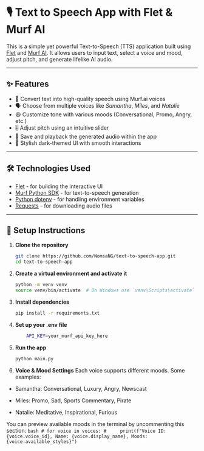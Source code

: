 # 🎙️ Text to Speech App with Flet & Murf AI

This is a simple yet powerful Text-to-Speech (TTS) application built using [Flet](https://flet.dev/) and [Murf AI](https://murf.ai/). It allows users to input text, select a voice and mood, adjust pitch, and generate lifelike AI audio.


---

## ✨ Features

- 🎤 Convert text into high-quality speech using Murf.ai voices
- 🗣️ Choose from multiple voices like *Samantha*, *Miles*, and *Natalie*
- 😃 Customize tone with various moods (Conversational, Promo, Angry, etc.)
- 🎚️ Adjust pitch using an intuitive slider
- 💾 Save and playback the generated audio within the app
- 🖤 Stylish dark-themed UI with smooth interactions

---

## 🛠️ Technologies Used

- [Flet](https://flet.dev/) - for building the interactive UI
- [Murf Python SDK](https://pypi.org/project/murf/) - for text-to-speech generation
- [Python dotenv](https://pypi.org/project/python-dotenv/) - for handling environment variables
- [Requests](https://pypi.org/project/requests/) - for downloading audio files

---

## 🚀 Setup Instructions

1. **Clone the repository**

   ```bash
   git clone https://github.com/NomsaNG/text-to-speech-app.git
   cd text-to-speech-app
    ```

2. **Create a virtual environment and activate it**
    ```bash
    python -m venv venv
    source venv/bin/activate  # On Windows use `venv\Scripts\activate`
    ```

3. **Install dependencies**
    ```bash
    pip install -r requirements.txt
    ```

4. **Set up your .env file**
    ```bash
        API_KEY=your_murf_api_key_here
    ```

5. **Run the app**
    ```bash
    python main.py
    ```

6. **Voice & Mood Settings**
Each voice supports different moods. Some examples:

- Samantha: Conversational, Luxury, Angry, Newscast

- Miles: Promo, Sad, Sports Commentary, Pirate

- Natalie: Meditative, Inspirational, Furious

You can preview available moods in the terminal by uncommenting this section:
    ```bash
        # for voice in voices:
        #     print(f"Voice ID: {voice.voice_id}, Name: {voice.display_name}, Moods: {voice.available_styles}")
    ```





